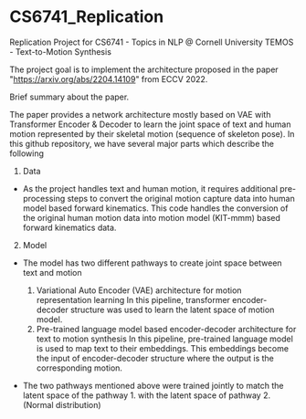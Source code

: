 # CS6741_Replication
Replication Project for CS6741 - Topics in NLP @ Cornell University
TEMOS - Text-to-Motion Synthesis

The project goal is to implement the architecture proposed in the paper "https://arxiv.org/abs/2204.14109" from ECCV 2022. 

Brief summary about the paper.

The paper provides a network architecture mostly based on VAE with Transformer Encoder & Decoder to learn the joint space of text and human motion represented by their skeletal motion (sequence of skeleton pose). In this github repository, we have several major parts which describe the following
1. Data 
  - As the project handles text and human motion, it requires additional pre-processing steps to convert the original motion capture data into human model based forward kinematics. This code handles the conversion of the original human motion data into motion model (KIT-mmm) based forward kinematics data.
  
2. Model
  - The model has two different pathways to create joint space between text and motion
    1. Variational Auto Encoder (VAE) architecture for motion representation learning
      In this pipeline, transformer encoder-decoder structure was used to learn the latent space of motion model.
    2. Pre-trained language model based encoder-decoder architecture for text to motion synthesis
      In this pipeline, pre-trained language model is used to map text to their embeddings. This embeddings become the input of encoder-decoder structure where the output is the corresponding motion.
      
  - The two pathways mentioned above were trained jointly to match the latent space of the pathway 1. with the latent space of pathway 2. (Normal distribution)
  
